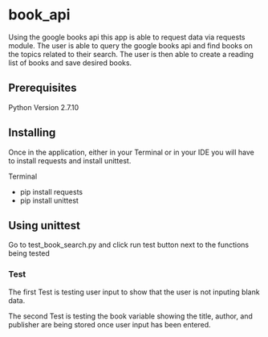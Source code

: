 # book_api

Using the google books api this app is able to request data via requests module. 
The user is able to query the google books api and find books on the topics related to their search.
The user is then able to create a reading list of books and save desired books.


## Prerequisites
Python Version 2.7.10

## Installing

Once in the application, either in your Terminal or in your IDE you will have to install requests 
and install unittest.

Terminal
- pip install requests 
- pip install unittest 


## Using unittest

Go to test_book_search.py and click run test button next to the functions being tested

### Test 
The first Test is testing user input to show that the user is not inputing blank data.

The second Test is testing the book variable showing the title, author, and publisher are being stored once user input has been entered.
